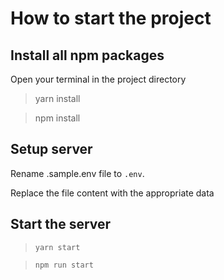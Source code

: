 # How to start the project
## Install all npm packages
Open your terminal in the project directory
> yarn install

> npm install
 
## Setup server
Rename .sample.env file to ``.env``.

Replace the file content with the appropriate data

## Start the server
> ```yarn start```

> ```npm run start```

